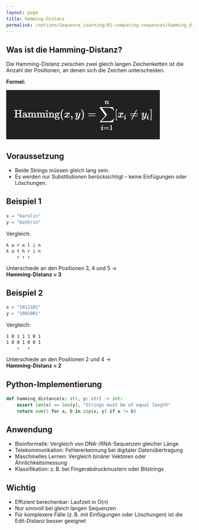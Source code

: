 ```yaml
---
layout: page
title: Hamming-Distanz
permalink: /notizen/Sequence_Learning/01-comparing-sequences/hamming_distance
---
```


## Was ist die Hamming-Distanz?

Die Hamming-Distanz zwischen zwei gleich langen Zeichenketten ist die Anzahl der Positionen, an denen sich die Zeichen unterscheiden.

**Formel:**

![Hamming-Distanz-Formel](/assets/images/hamming-formel.png)

## Voraussetzung

- Beide Strings müssen gleich lang sein.
- Es werden nur Substitutionen berücksichtigt – keine Einfügungen oder Löschungen.

## Beispiel 1

```python
x = "karolin"
y = "kathrin"
```

Vergleich:
```
k a r o l i n  
k a t h r i n  
    ↑ ↑ ↑    
```

Unterschiede an den Positionen 3, 4 und 5 →  
**Hamming-Distanz = 3**

## Beispiel 2

```python
x = "1011101"
y = "1001001"
```

Vergleich:
```
1 0 1 1 1 0 1  
1 0 0 1 0 0 1  
    ↑   ↑    
```

Unterschiede an den Positionen 2 und 4 →  
**Hamming-Distanz = 2**

## Python-Implementierung

```python
def hamming_distance(x: str, y: str) -> int:
    assert len(x) == len(y), "Strings must be of equal length"
    return sum(1 for a, b in zip(x, y) if a != b)
```

## Anwendung

- Bioinformatik: Vergleich von DNA-/RNA-Sequenzen gleicher Länge
- Telekommunikation: Fehlererkennung bei digitaler Datenübertragung
- Maschinelles Lernen: Vergleich binärer Vektoren oder Ähnlichkeitsmessung
- Klassifikation: z. B. bei Fingerabdruckmustern oder Bitstrings

## Wichtig

- Effizient berechenbar: Laufzeit in O(n)
- Nur sinnvoll bei gleich langen Sequenzen
- Für komplexere Fälle (z. B. mit Einfügungen oder Löschungen) ist die Edit-Distanz besser geeignet
